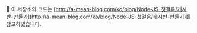 :older_man: 이 저장소의 코드는 [http://a-mean-blog.com/ko/blog/Node-JS-첫걸음/게시판-만들기](http://a-mean-blog.com/ko/blog/Node-JS-첫걸음/게시판-만들기)를 참고하였습니다.
